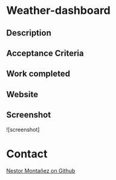 # Weather-dashboard
## Description 


 ## Acceptance Criteria

 ## Work completed


 ## Website 

 ## Screenshot
![screenshot]
 # Contact
 [Nestor Montañez on Github](https://github.com/Nuno0123)
